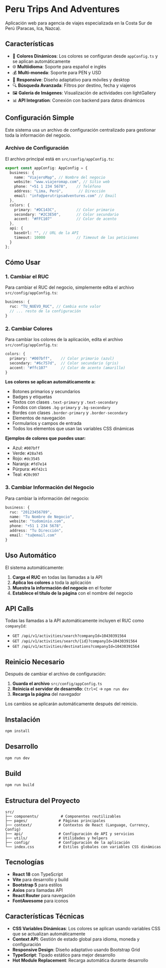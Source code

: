# Peru Trips And Adventures

Aplicación web para agencia de viajes especializada en la Costa Sur de Perú (Paracas, Ica, Nazca).

## Características

- 🎨 **Colores Dinámicos**: Los colores se configuran desde `appConfig.ts` y se aplican automáticamente
- 🌐 **Multiidioma**: Soporte para español e inglés
- 💰 **Multi-moneda**: Soporte para PEN y USD
- 📱 **Responsive**: Diseño adaptativo para móviles y desktop
- 🔍 **Búsqueda Avanzada**: Filtros por destino, fecha y viajeros
- 🖼️ **Galería de Imágenes**: Visualización de actividades con lightGallery
- 📊 **API Integration**: Conexión con backend para datos dinámicos

## Configuración Simple

Este sistema usa un archivo de configuración centralizado para gestionar toda la información del negocio.

### Archivo de Configuración

El archivo principal está en `src/config/appConfig.ts`:

```typescript
export const appConfig: AppConfig = {
  business: {
    name: "ViajeroMap", // Nombre del negocio
    website: "www.viajeromap.com", // Sitio web
    phone: "+51 1 234 5678",    // Teléfono
    address: "Lima, Perú",       // Dirección
    email: "info@perutripsadventures.com" // Email
  },
  colors: {
    primary: "#DC143C",         // Color primario
    secondary: "#2C3E50",       // Color secundario
    accent: "#FFC107"           // Color de acento
  },
  api: {
    baseUrl: "", // URL de la API
    timeout: 10000              // Timeout de las peticiones
  }
};
```

## Cómo Usar

### 1. Cambiar el RUC
Para cambiar el RUC del negocio, simplemente edita el archivo `src/config/appConfig.ts`:

```typescript
business: {
  ruc: "TU_NUEVO_RUC", // Cambia este valor
  // ... resto de la configuración
}
```

### 2. Cambiar Colores
Para cambiar los colores de la aplicación, edita el archivo `src/config/appConfig.ts`:

```typescript
colors: {
  primary: "#007bff",    // Color primario (azul)
  secondary: "#6c757d",  // Color secundario (gris)
  accent: "#ffc107"      // Color de acento (amarillo)
}
```

**Los colores se aplican automáticamente a:**
- Botones primarios y secundarios
- Badges y etiquetas
- Textos con clases `.text-primary` y `.text-secondary`
- Fondos con clases `.bg-primary` y `.bg-secondary`
- Bordes con clases `.border-primary` y `.border-secondary`
- Elementos de navegación
- Formularios y campos de entrada
- Todos los elementos que usan las variables CSS dinámicas

**Ejemplos de colores que puedes usar:**
- Azul: `#007bff`
- Verde: `#28a745`
- Rojo: `#dc3545`
- Naranja: `#fd7e14`
- Púrpura: `#6f42c1`
- Teal: `#20c997`

### 3. Cambiar Información del Negocio
Para cambiar la información del negocio:

```typescript
business: {
  ruc: "20123456789",
  name: "Tu Nombre de Negocio",
  website: "tudominio.com",
  phone: "+51 1 234 5678",
  address: "Tu Dirección",
  email: "tu@email.com"
}
```

## Uso Automático

El sistema automáticamente:

1. **Carga el RUC** en todas las llamadas a la API
2. **Aplica los colores** a toda la aplicación
3. **Muestra la información del negocio** en el footer
4. **Establece el título de la página** con el nombre del negocio

## API Calls

Todas las llamadas a la API automáticamente incluyen el RUC como `companyId`:

- `GET /api/v1/activities/search?companyId=10430391564`
- `GET /api/v1/activities/search/{id}?companyId=10430391564`
- `GET /api/v1/activities/destinations?companyId=10430391564`

## Reinicio Necesario

Después de cambiar el archivo de configuración:

1. **Guarda el archivo** `src/config/appConfig.ts`
2. **Reinicia el servidor de desarrollo**: `Ctrl+C` → `npm run dev`
3. **Recarga la página** del navegador

Los cambios se aplicarán automáticamente después del reinicio.

## Instalación

```bash
npm install
```

## Desarrollo

```bash
npm run dev
```

## Build

```bash
npm run build
```

## Estructura del Proyecto

```
src/
├── components/          # Componentes reutilizables
├── pages/              # Páginas principales
├── context/            # Contextos de React (Language, Currency, Config)
├── api/                # Configuración de API y servicios
├── utils/              # Utilidades y helpers
├── config/             # Configuración de la aplicación
└── index.css           # Estilos globales con variables CSS dinámicas
```

## Tecnologías

- **React 18** con TypeScript
- **Vite** para desarrollo y build
- **Bootstrap 5** para estilos
- **Axios** para llamadas API
- **React Router** para navegación
- **FontAwesome** para iconos

## Características Técnicas

- **CSS Variables Dinámicas**: Los colores se aplican usando variables CSS que se actualizan automáticamente
- **Context API**: Gestión de estado global para idioma, moneda y configuración
- **Responsive Design**: Diseño adaptativo usando Bootstrap Grid
- **TypeScript**: Tipado estático para mejor desarrollo
- **Hot Module Replacement**: Recarga automática durante desarrollo
